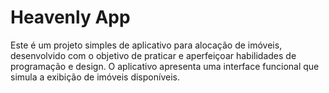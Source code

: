 # Heavenly App

Este é um projeto simples de aplicativo para alocação de imóveis, desenvolvido com o objetivo de praticar e aperfeiçoar habilidades de programação e design. O aplicativo apresenta uma interface funcional que simula a exibição de imóveis disponíveis.
